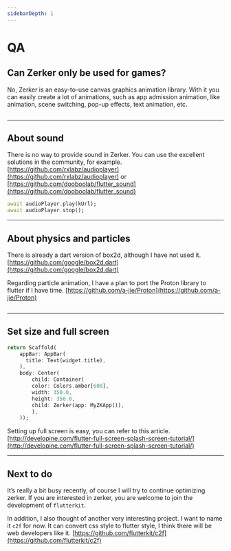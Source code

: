 ```yaml
---
sidebarDepth: 1
---
```


# QA

## Can Zerker only be used for games?
No, Zerker is an easy-to-use canvas graphics animation library.
With it you can easily create a lot of animations, such as app admission animation, like animation, scene switching, pop-up effects, text animation, etc.

<img :src="$withBase('/images/wallpaper/01.jpg')" alt="">
<br>
<img :src="$withBase('/images/effect.gif')" alt="">

---

## About sound

There is no way to provide sound in Zerker. You can use the excellent solutions in the community, 
for example.[https://github.com/rxlabz/audioplayer](https://github.com/rxlabz/audioplayer) or [https://github.com/dooboolab/flutter_sound](https://github.com/dooboolab/flutter_sound)
```dart
await audioPlayer.play(kUrl);
await audioPlayer.stop();
```

---

## About physics and particles

There is already a dart version of box2d, although I have not used it.
[https://github.com/google/box2d.dart](https://github.com/google/box2d.dart)

Regarding particle animation, I have a plan to port the Proton library to flutter if I have time. 
[https://github.com/a-jie/Proton](https://github.com/a-jie/Proton)  

<img :src="$withBase('/images/p.png')" alt="">

---

## Set size and full screen


```dart
return Scaffold(
    appBar: AppBar(
      title: Text(widget.title),
    ),
    body: Center(
      	child: Container(
    	color: Colors.amber[600],
        width: 350.0,
        height: 350.0,
        child: Zerker(app: MyZKApp()),
    	),
    ));
```
  
Setting up full screen is easy, you can refer to this article.
[http://developine.com/flutter-full-screen-splash-screen-tutorial/](http://developine.com/flutter-full-screen-splash-screen-tutorial/)

---

## Next to do

It’s really a bit busy recently, of course I will try to continue optimizing zerker. If you are interested in zerker, you are welcome to join the development of `flutterkit`.

In addition, I also thought of another very interesting project. I want to name it `c2f` for now. It can convert css style to flutter style, I think there will be web developers like it. [https://github.com/flutterkit/c2f](https://github.com/flutterkit/c2f)

<img :src="$withBase('/images/wallpaper/06.jpg')" alt="">
